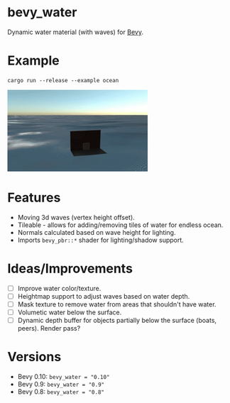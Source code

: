 # bevy_water

Dynamic water material (with waves) for [Bevy](https://bevyengine.org/).

# Example

```
cargo run --release --example ocean
```
![](showcase.gif)

# Features

- Moving 3d waves (vertex height offset).
- Tileable - allows for adding/removing tiles of water for endless ocean.
- Normals calculated based on wave height for lighting.
- Imports `bevy_pbr::*` shader for lighting/shadow support.

# Ideas/Improvements

- [ ] Improve water color/texture.
- [ ] Heightmap support to adjust waves based on water depth.
- [ ] Mask texture to remove water from areas that shouldn't have water.
- [ ] Volumetic water below the surface.
- [ ] Dynamic depth buffer for objects partially below the surface (boats, peers).  Render pass?

# Versions

- Bevy 0.10: `bevy_water = "0.10"`
- Bevy 0.9: `bevy_water = "0.9"`
- Bevy 0.8: `bevy_water = "0.8"`
